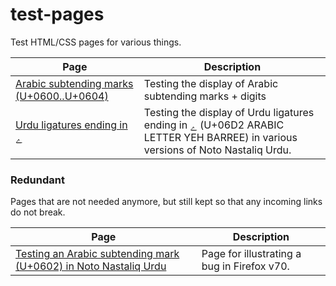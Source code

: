 # test-pages
Test HTML/CSS pages for various things.

| Page | Description |
| --- | --- |
| [Arabic subtending marks (U+0600..U+0604)](https://saadatm.github.io/test-pages/arabic-subtending-marks.html) | Testing the display of Arabic subtending marks + digits |
| [Urdu ligatures ending in ے](https://saadatm.github.io/test-pages/ligatures-ending-in-yeh-barree/index.html) | Testing the display of Urdu ligatures ending in ے (U+06D2 ARABIC LETTER YEH BARREE) in various versions of Noto Nastaliq Urdu. |

### Redundant

Pages that are not needed anymore, but still kept so that any incoming links do not break.

| Page | Description |
| --- | --- |
| [Testing an Arabic subtending mark (U+0602) in Noto Nastaliq Urdu](https://saadatm.github.io/test-pages/arabic-subtending-marks-css-counter.html) | Page for illustrating a bug in Firefox v70. |
